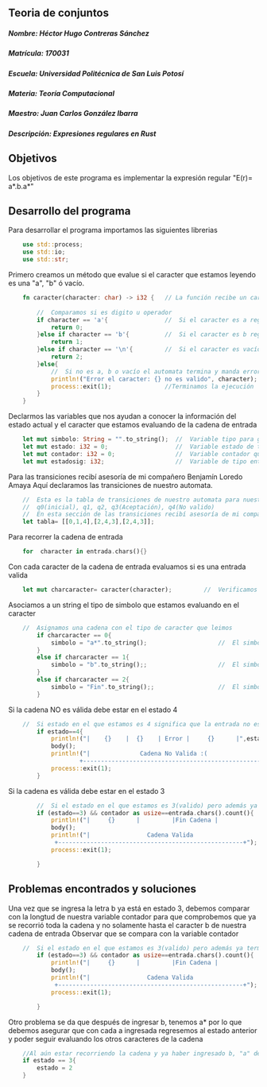 ## Teoria de conjuntos
##### Nombre: Héctor Hugo Contreras Sánchez
##### Matrícula: 170031
##### Escuela: Universidad Politécnica de San Luis Potosí
##### Materia: Teoría Computacional
##### Maestro: Juan Carlos González Ibarra
##### Descripción: Expresiones regulares en Rust


## Objetivos
Los objetivos de este programa es implementar la expresión regular "E(r)= a*.b.a*"

## Desarrollo del programa
Para desarrollar el programa importamos las siguientes librerias
```rust
    use std::process;
    use std::io;
    use std::str;
```
Primero creamos un método que evalue si el caracter que estamos leyendo es una "a", "b" ó vacío.
```rust
    fn caracter(character: char) -> i32 {   // La función recibe un caracter y devuelve un entero 
        
        //  Comparamos si es digito u operador
        if character == 'a'{                //  Si el caracter es a regresa un cero 
            return 0;                      
        }else if character == 'b'{          //  Si el caracter es b regresa un uno 
            return 1; 
        }else if character == '\n'{         //  Si el caracter es vacío regresamos un dos                              
            return 2; 
        }else{
            //  Si no es a, b o vacío el automata termina y manda error
            println!("Error el caracter: {} no es valido", character);
            process::exit(1);               //Terminamos la ejecución
        }
    }
```

Declarmos las variables que nos ayudan a conocer la información del estado actual y el caracter que estamos evaluando de la cadena de entrada
```rust
    let mut simbolo: String = "".to_string();  //  Variable tipo para guardar el tipo de caracter que se lee de la cadena
    let mut estado: i32 = 0;                   //  Variable estado de tipo entero que guarda el estado en que estamos
    let mut contador: i32 = 0;                 //  Variable contador que sirve para llevar el conteo de la longitud de la cedana recorrida
    let mut estadosig: i32;                    //  Variable de tipo entero para guardar el estado siguiente de acuerdo a nuestra tabla de transiciones
```

Para las transiciones recibí asesoría de mi compañero Benjamín Loredo Amaya
Aquí declaramos las transiciones de nuestro automata.
```rust
    //  Esta es la tabla de transiciones de nuestro automata para nuestra expresión regular E(r) = a*ba*
    //  q0(inicial), q1, q2, q3(Aceptación), q4(No valido)
    //  En esta sección de las transiciones recibí asesoría de mi compañero Benjamín Loredo Amaya
    let tabla= [[0,1,4],[2,4,3],[2,4,3]];
```
Para recorrer la cadena de entrada
```rust
    for  character in entrada.chars(){}
```

Con cada caracter de la cadena de entrada evaluamos si es una entrada valida
```rust
    let mut charcaracter= caracter(character);         //  Verificamos que tipo de caracter hay en esta posición
```

Asociamos a un string el tipo de simbolo que estamos evaluando en el caracter
```rust
    //  Asignamos una cadena con el tipo de caracter que leimos
        if charcaracter == 0{
      	    simbolo = "a*".to_string();                    //  El simbolo es a* si leimos a
      	}
      	else if charcaracter == 1{
      	    simbolo = "b".to_string();;                    //  El simbolo es b si leimos b
      	}
      	else if charcaracter == 2{
      	    simbolo = "Fin".to_string();;                  //  El simbolo es Fin si leimos vacio
      	}
```

Si la cadena NO es válida debe estar en el estado 4
```rust
    //  Si estado en el que estamos es 4 significa que la entrada no es valida y terminamos la ejecución
        if estado==4{
            println!("|    {}    |  {}    | Error |     {}      |",estadosig,character,estado);
            body();
            println!("|              Cadena No Valida :(                   |
                    +----------------------------------------------------+");
            process::exit(1);
        }
```

Si la cadena es válida debe estar en el estado 3
```rust
        //  Si el estado en el que estamos es 3(valido) pero además ya termino de evaluar toda la cadena imprimimos cadena valida
        if (estado==3) && contador as usize==entrada.chars().count(){
            println!("|     {}      |         |Fin Cadena |               |",estado);
            body();
            println!("|                Cadena Valida                       |
             +----------------------------------------------------+");
            process::exit(1);

        }
```

## Problemas encontrados y soluciones
Una vez que se ingresa la letra b ya está en estado 3, debemos comparar con la longtud de nuestra variable contador para que comprobemos que ya se recorrió toda la cadena y no solamente hasta el caracter b de nuestra cadena de entrada
Observar que se compara con la variable contador
```rust
    //  Si el estado en el que estamos es 3(valido) pero además ya termino de evaluar toda la cadena imprimimos cadena valida
        if (estado==3) && contador as usize==entrada.chars().count(){
            println!("|     {}      |         |Fin Cadena |               |",estado);
            body();
            println!("|                Cadena Valida                       |
             +----------------------------------------------------+");
            process::exit(1);

        }
```

Otro problema se da que después de ingresar b, tenemos a* por lo que debemos asegurar que con cada a ingresada regresemos al estado anterior y poder seguir evaluando los otros caracteres de la cadena
```rust
    //Al aún estar recorriendo la cadena y ya haber ingresado b, "a" debe ciclarse, por lo que regresamos para no dejar que finalice la ejecución
    if estado == 3{
        estado = 2
    }
```

